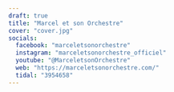 ```yaml
---
draft: true
title: "Marcel et son Orchestre"
cover: "cover.jpg"
socials:
  facebook: "marceletsonorchestre"
  instagram: "marceletsonorchestre_officiel"
  youtube: "@MarceletsonOrchestre"
  web: "https://marceletsonorchestre.com/"
  tidal: "3954658"
---
```

